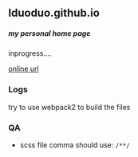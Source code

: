 ## lduoduo.github.io

##### my personal home page

inprogress....

[online url](https://lduoduo.github.io/)

### Logs

try to use webpack2 to build the files

### QA
+ scss file comma should use: `/**/`